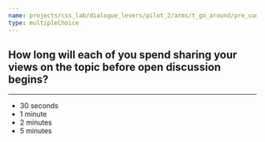 ```yaml
---
name: projects/css_lab/dialogue_levers/pilot_2/arms/t_go_around/pre_comp_duration.md
type: multipleChoice
---
```


## How long will **each of you** spend sharing your views on the topic before open discussion begins?

---

- 30 seconds
- 1 minute
- 2 minutes
- 5 minutes
